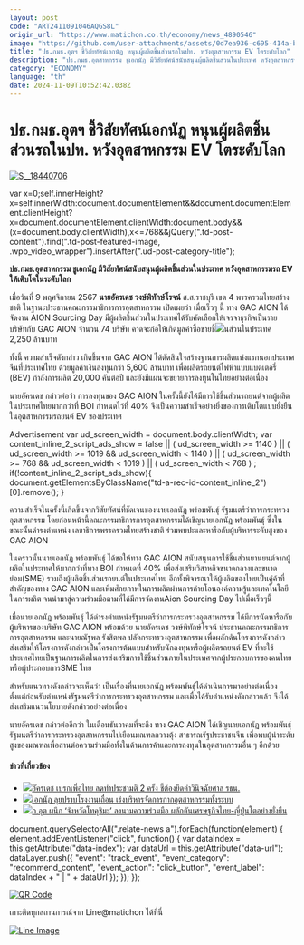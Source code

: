 ```yaml
---
layout: post
code: "ART2411091046AQGS8L"
origin_url: "https://www.matichon.co.th/economy/news_4890546"
image: "https://github.com/user-attachments/assets/0d7ea936-c695-414a-b190-e1b4b4300dbf"
title: "ปธ.กมธ.อุตฯ ชี้วิสัยทัศน์เอกนัฏ หนุนผู้ผลิตชิ้นส่วนรถในปท. หวังอุตสาหกรรม EV โตระดับโลก"
description: "ปธ.กมธ.อุตสาหกรรม ชูเอกนัฏ มีวิสัยทัศน์สนับสนุนผู้ผลิตชิ้นส่วนในประเทศ หวังอุตสาหกรรมรถ EV ให้เติบโตในระดับโลก"
category: "ECONOMY"
language: "th"
date: 2024-11-09T10:52:42.038Z
---
```


# ปธ.กมธ.อุตฯ ชี้วิสัยทัศน์เอกนัฏ หนุนผู้ผลิตชิ้นส่วนรถในปท. หวังอุตสาหกรรม EV โตระดับโลก

[![](https://www.matichon.co.th/wp-content/uploads/2024/11/S__18440706-728x410.jpg "S__18440706")](https://www.matichon.co.th/wp-content/uploads/2024/11/S__18440706.jpg)

var x=0;self.innerHeight?x=self.innerWidth:document.documentElement&&document.documentElement.clientHeight?x=document.documentElement.clientWidth:document.body&&(x=document.body.clientWidth),x<=768&&jQuery(".td-post-content").find(".td-post-featured-image, .wpb\_video\_wrapper").insertAfter(".ud-post-category-title");

**ปธ.กมธ.อุตสาหกรรม ชูเอกนัฏ มีวิสัยทัศน์สนับสนุนผู้ผลิตชิ้นส่วนในประเทศ หวังอุตสาหกรรมรถ EV ให้เติบโตในระดับโลก**

เมื่อวันที่ 9 พฤศจิกายน 2567 **นายอัครเดช วงษ์พิทักษ์โรจน์** ส.ส.ราชบุรี เขต 4 พรรครวมไทยสร้างชาติ ในฐานะประธานคณะกรรมาธิการการอุตสาหกรรม เปิดเผยว่า เมื่อเร็วๆ นี้ ทาง GAC AION ได้จัดงาน AION Sourcing Day มีผู้ผลิตชิ้นส่วนในประเทศได้รับคัดเลือกให้เจรจาธุรกิจเป็นรายบริษัทกับ GAC AION จำนวน 74 บริษัท คาดจะก่อให้เกิดมูลค่าซื้อขายชิ้![](https://www.matichon.co.th/wp-content/uploads/2024/11/S__18440708-1024x576.jpg)นส่วนในประเทศ 2,250 ล้านบาท

ทั้งนี้ ความสำเร็จดังกล่าว เกิดขึ้นจาก GAC AION ได้ตัดสินใจสร้างฐานการผลิตแห่งแรกนอกประเทศจีนที่ประเทศไทย ด้วยมูลค่าเงินลงทุนกว่า 5,600 ล้านบาท เพื่อผลิตรถยนต์ไฟฟ้าแบบแบตเตอรี่ (BEV) กำลังการผลิต 20,000 คันต่อปี และยังมีแผนจะขยายการลงทุนในไทยอย่างต่อเนื่อง

นายอัครเดช กล่าวต่อว่า การลงทุนของ GAC AION ในครั้งนี้ยังได้มีการใช้ชิ้นส่วนรถยนต์จากผู้ผลิตในประเทศไทยมากกว่าที่ BOI กำหนดไว้ที่ 40% จึงเป็นความสำเร็จอย่างยิ่งของการเติบโตแบบยั่งยืนในอุตสาหกรรมรถยนต์ EV ของประเทศ

Advertisement var ud\_screen\_width = document.body.clientWidth; var content\_inline\_2\_script\_ads\_show = false || ( ud\_screen\_width >= 1140 ) || ( ud\_screen\_width >= 1019 && ud\_screen\_width < 1140 ) || ( ud\_screen\_width >= 768 && ud\_screen\_width < 1019 ) || ( ud\_screen\_width < 768 ) ; if(!content\_inline\_2\_script\_ads\_show){ document.getElementsByClassName("td-a-rec-id-content\_inline\_2")\[0\].remove(); }

ความสำเร็จในครั้งนี้เกิดขึ้นจากวิสัยทัศน์ที่ชัดเจนของนายเอกนัฏ พร้อมพันธุ์ รัฐมนตรีว่าการกระทรวงอุตสาหกรรม โดยก่อนหน้านี้คณะกรรมาธิการการอุตสาหกรรมได้เชิญนายเอกนัฏ พร้อมพันธุ์ ซึ่งในขณะนั้นดำรงตำแหน่ง เลขาธิการพรรครวมไทยสร้างชาติ ร่วมพบปะและหารือกับผู้บริหารระดับสูงของ GAC AION

ในคราวนั้นนายเอกนัฏ พร้อมพันธุ์ ได้ขอให้ทาง GAC AION สนับสนุนการใช้ชิ้นส่วนยานยนต์จากผู้ผลิตในประเทศให้มากกว่าที่ทาง BOI กำหนดที่ 40% เพื่อส่งเสริมวิสาหกิจขนาดกลางและขนาดย่อม(SME) รวมถึงผู้ผลิตชิ้นส่วนรถยนต์ในประเทศไทย อีกทั้งพิจารณาให้ผู้ผลิตของไทยเป็นคู่ค้าที่สำคัญของทาง GAC AION และเพิ่มศักยภาพในการผลิตผ่านการถ่ายโอนองค์ความรู้และเทคโนโลยีในการผลิต จนนำมาสู่ความร่วมมือตามที่ได้มีการจัดงานAion Sourcing Day ไปเมื่อเร็วๆนี้

เมื่อนายเอกนัฏ พร้อมพันธุ์ ได้ดำรงตำแหน่งรัฐมนตรีว่าการกระทรวงอุตสาหกรรม ได้มีการนัดหารือกับผู้บริหารของบริษัท GAC AION พร้อมด้วย นายอัครเดช วงษ์พิทักษ์โรจน์ ประธานคณะกรรมาธิการการอุตสาหกรรม และนายณัฐพล รังสิตพล ปลัดกระทรวงอุตสาหกรรม เพื่อผลักดันโครงการดังกล่าว ส่งเสริมให้โครงการดังกล่าวเป็นโครงการต้นแบบสำหรับนักลงทุนหรือผู้ผลิตรถยนต์ EV ที่จะใช้ประเทศไทยเป็นฐานการผลิตในการส่งเสริมการใช้ชิ้นส่วนภายในประเทศจากผู้ประกอบการของคนไทยหรือผู้ประกอบการSME ไทย

สำหรับแนวทางดังกล่าวจะเห็นว่า เป็นเรื่องที่นายเอกนัฏ พร้อมพันธุ์ได้ดำเนินการมาอย่างต่อเนื่อง ตั้งแต่ก่อนรับตำแหน่งรัฐมนตรีว่าการกระทรวงอุตสาหกรรม และเมื่อได้รับตำแหน่งดังกล่าวแล้ว จึงได้ส่งเสริมแนวนโยบายดังกล่าวอย่างต่อเนื่อง

นายอัครเดช กล่าวต่ออีกว่า ในเดือนธันวาคมที่จะถึง ทาง GAC AION ได้เชิญนายเอกนัฏ พร้อมพันธุ์ รัฐมนตรีว่าการกระทรวงอุตสาหกรรมไปเยือนมณฑลกวางตุ้ง สาธารณรัฐประชาชนจีน เพื่อพบผู้นำระดับสูงของมณฑลเพื่อสานต่อความร่วมมือทั้งในด้านการค้าและการลงทุนในอุตสาหกรรมอื่น ๆ อีกด้วย

#### ข่าวที่เกี่ยวข้อง

*   [![](https://www.matichon.co.th/wp-content/uploads/2024/11/465276269_3930089970561247_2018612204273288679_n2.jpg)อัครเดช เบรกเพื่อไทย ลดทําประชามติ 2 ครั้ง ชี้ต้องยึดคําวินิจฉัยศาล รธน.](https://www.matichon.co.th/politics/news_4879754)
*   [![](https://www.matichon.co.th/wp-content/uploads/2024/11/luiparb1.jpg)เอกนัฏ ลุยปราบโรงงานเถื่อน เร่งบริหารจัดการกากอุตสาหกรรมทั้งระบบ](https://www.matichon.co.th/economy/news_4878511)
*   [![](https://www.matichon.co.th/wp-content/uploads/2024/10/aek1.jpg)ก.อุต ผนึก ‘จังหวัดโทคุชิมะ’ ลงนามความร่วมมือ ผลักดันเศรษฐกิจไทย-ญี่ปุ่นโตอย่างยั่งยืน](https://www.matichon.co.th/economy/news_4876230)

document.querySelectorAll(".relate-news a").forEach(function(element) { element.addEventListener("click", function() { var dataIndex = this.getAttribute("data-index"); var dataUrl = this.getAttribute("data-url"); dataLayer.push({ "event": "track\_event", "event\_category": "recommend\_content", "event\_action": "click\_button", "event\_label": dataIndex + " | " + dataUrl }); }); });

[![QR Code](https://www.matichon.co.th/wp-content/uploads/2023/07/wob1371z.jpg)](https://lin.ee/ht0nDxX)

เกาะติดทุกสถานการณ์จาก Line@matichon ได้ที่นี่

[![Line Image](https://www.matichon.co.th/wp-content/uploads/2023/07/th.png)](https://lin.ee/ht0nDxX)